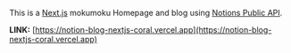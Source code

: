 This is a [Next.js](https://nextjs.org/) mokumoku Homepage and blog using [Notions Public API](https://developers.notion.com).

__LINK:__ [https://notion-blog-nextjs-coral.vercel.app](https://notion-blog-nextjs-coral.vercel.app)
